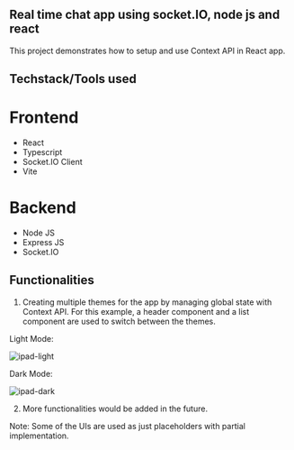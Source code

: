 ## Real time chat app using socket.IO, node js and react

This project demonstrates how to setup and use Context API in React app.

## Techstack/Tools used

# Frontend

- React
- Typescript
- Socket.IO Client
- Vite

# Backend

- Node JS
- Express JS
- Socket.IO

## Functionalities

1. Creating multiple themes for the app by managing global state with Context API. For this example, a header component and a list component are used to switch between the themes.

Light Mode:

![ipad-light](https://github.com/user-attachments/assets/40e17090-fbd4-46f6-a521-c1024947b8a7)

Dark Mode:

![ipad-dark](https://github.com/user-attachments/assets/e67d16d7-1ca1-4ab1-a4dc-8142140e9643)

2. More functionalities would be added in the future.

Note: Some of the UIs are used as just placeholders with partial implementation.
